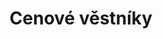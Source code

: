 ---
title: Cenové věstníky

categories:
  - cenova-regulace
  
links:
  - title: Cenové věstníky na webu MF
    url: https://www.mfcr.cz/cs/legislativa/cenovy-vestnik

---